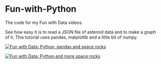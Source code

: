 # Fun-with-Python
The code for my Fun with Data videos.

See how easy it is to read a JSON file of asteroid data and to make a graph of it. This tutorial uses pandas, matplotlib and a little bit of numpy.

[![Fun with Data: Python, pandas and space rocks](http://img.youtube.com/vi/iXjJNc8zGsM/0.jpg)](http://www.youtube.com/watch?v=iXjJNc8zGsM)

[![Fun with Data: Python and more space rocks](http://img.youtube.com/vi/mWxAq1NmKsU/0.jpg)](http://www.youtube.com/watch?v=mWxAq1NmKsU)
